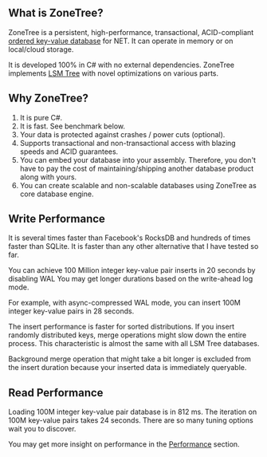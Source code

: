 ## What is ZoneTree?
ZoneTree is a persistent, high-performance, transactional, ACID-compliant [ordered key-value database](https://en.wikipedia.org/wiki/Ordered_Key-Value_Store) for NET. It can operate in memory or on local/cloud storage.

It is developed 100% in C# with no external dependencies. ZoneTree implements [LSM Tree](https://en.wikipedia.org/wiki/Log-structured_merge-tree) with novel optimizations on various parts.

## Why ZoneTree?
1. It is pure C#.
2. It is fast. See benchmark below.
3. Your data is protected against crashes / power cuts (optional).
4. Supports transactional and non-transactional access with blazing speeds and ACID guarantees.
5. You can embed your database into your assembly. Therefore, you don't have to pay the cost of maintaining/shipping another database product along with yours.
6. You can create scalable and non-scalable databases using ZoneTree as core database engine.

##  Write Performance
It is several times faster than Facebook's RocksDB and hundreds of times faster than SQLite. It is faster than any other alternative that I have tested so far.

You can achieve 100 Million integer key-value pair inserts in 20 seconds by disabling WAL You may get longer durations based on the write-ahead log mode. 

For example, with async-compressed WAL mode, you can insert 100M integer key-value pairs in 28 seconds.

The insert performance is faster for sorted distributions. If you insert randomly distributed keys, merge operations might slow down the entire process. This characteristic is almost the same with all LSM Tree databases.

Background merge operation that might take a bit longer is excluded from the insert duration because your inserted data is immediately queryable.

## Read Performance
Loading 100M integer key-value pair database is in 812 ms. The iteration on 100M key-value pairs takes 24 seconds. There are so many tuning options wait you to discover.

You may get more insight on performance in the [Performance](performance.md) section.